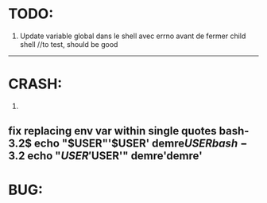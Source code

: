 # TODO:
1) Update variable global dans le shell avec errno avant de fermer child shell //to test, should be good
--------

# CRASH:
1) 
fix replacing env var within single quotes
bash-3.2$ echo "$USER"'$USER'
demre$USER
bash-3.2$ echo "$USER'$USER'"
demre'demre'
--------

# BUG:
